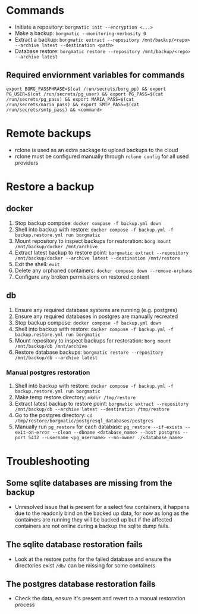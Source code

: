 # Commands

- Initiate a repository: `borgmatic init --encryption <...>`
- Make a backup: `borgmatic --monitoring-verbosity 0`
- Extract a backup: `borgmatic extract --repository /mnt/backup/<repo> --archive latest --destination <path>`
- Database restore: `borgmatic restore --repository /mnt/backup/<repo> --archive latest`

## Required enviornment variables for commands

```
export BORG_PASSPHRASE=$(cat /run/secrets/borg_pp) && export PG_USER=$(cat /run/secrets/pg_user) && export PG_PASS=$(cat /run/secrets/pg_pass) && export MARIA_PASS=$(cat /run/secrets/maria_pass) && export SMTP_PASS=$(cat /run/secrets/smtp_pass) && <command>
```

# Remote backups

- rclone is used as an extra package to upload backups to the cloud
- rclone must be configured manually through `rclone config` for all used providers

# Restore a backup

## docker

1. Stop backup compose: `docker compose -f backup.yml down`
2. Shell into backup with restore: `docker compose -f backup.yml -f backup.restore.yml run borgmatic`
3. Mount repository to inspect backups for restoration: `borg mount /mnt/backup/docker /mnt/archive`
4. Extract latest backup to restore point: `borgmatic extract --repository /mnt/backup/docker --archive latest --destination /mnt/restore`
5. Exit the shell: `exit`
6. Delete any orphaned containers: `docker compose down --remove-orphans`
7. Configure any broken permissions on restored content

## db

1. Ensure any required database systems are running (e.g. postgres)
2. Ensure any required databases in postgres are manually recreated
2. Stop backup compose: `docker compose -f backup.yml down`
3. Shell into backup with restore: `docker compose -f backup.yml -f backup.restore.yml run borgmatic`
4. Mount repository to inspect backups for restoration: `borg mount /mnt/backup/db /mnt/archive`
5. Restore database backups: `borgmatic restore --repository /mnt/backup/db --archive latest`

### Manual postgres restoration

1. Shell into backup with restore: `docker compose -f backup.yml -f backup.restore.yml run borgmatic`
2. Make temp restore directory: `mkdir /tmp/restore`
3. Extract latest backup to restore point: `borgmatic extract --repository /mnt/backup/db --archive latest --destination /tmp/restore`
4. Go to the postgres directory: `cd /tmp/restore/borgmatic/postgresql_databases/postgres`
5. Manually run `pg_restore` for each database: `pg_restore --if-exists --exit-on-error --clean --dbname <database_name> --host postgres --port 5432 --username <pg_username> --no-owner ./<database_name>`

# Troubleshooting

## Some sqlite databases are missing from the backup

- Unresolved issue that is present for a select few containers, it happens due to the readonly bind on the backed up data, for now as long as the containers are running they will be backed up but if the affected containers are not online during a backup the sqlite dump fails.

## The sqlite database restoration fails

- Look at the restore paths for the failed database and ensure the directories exist `/db/` can be missing for some containers

## The postgres database restoration fails

- Check the data, ensure it's present and revert to a manual restoration process